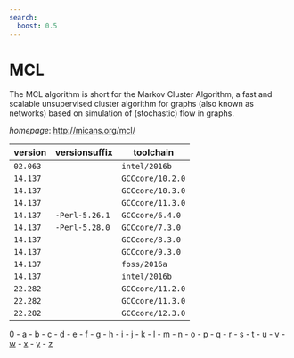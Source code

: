 ```yaml
---
search:
  boost: 0.5
---
```

# MCL

The MCL algorithm is short for the Markov Cluster Algorithm, a fast and scalable unsupervised cluster algorithm for graphs (also known as networks) based on simulation of (stochastic) flow in graphs.

*homepage*: <http://micans.org/mcl/>

version | versionsuffix | toolchain
--------|---------------|----------
``02.063`` |  | ``intel/2016b``
``14.137`` |  | ``GCCcore/10.2.0``
``14.137`` |  | ``GCCcore/10.3.0``
``14.137`` |  | ``GCCcore/11.3.0``
``14.137`` | ``-Perl-5.26.1`` | ``GCCcore/6.4.0``
``14.137`` | ``-Perl-5.28.0`` | ``GCCcore/7.3.0``
``14.137`` |  | ``GCCcore/8.3.0``
``14.137`` |  | ``GCCcore/9.3.0``
``14.137`` |  | ``foss/2016a``
``14.137`` |  | ``intel/2016b``
``22.282`` |  | ``GCCcore/11.2.0``
``22.282`` |  | ``GCCcore/11.3.0``
``22.282`` |  | ``GCCcore/12.3.0``

[0](../0/index.md) - [a](../a/index.md) - [b](../b/index.md) - [c](../c/index.md) - [d](../d/index.md) - [e](../e/index.md) - [f](../f/index.md) - [g](../g/index.md) - [h](../h/index.md) - [i](../i/index.md) - [j](../j/index.md) - [k](../k/index.md) - [l](../l/index.md) - [m](../m/index.md) - [n](../n/index.md) - [o](../o/index.md) - [p](../p/index.md) - [q](../q/index.md) - [r](../r/index.md) - [s](../s/index.md) - [t](../t/index.md) - [u](../u/index.md) - [v](../v/index.md) - [w](../w/index.md) - [x](../x/index.md) - [y](../y/index.md) - [z](../z/index.md)

